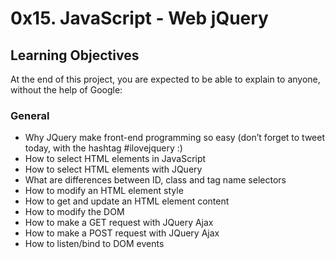# 0x15. JavaScript - Web jQuery
## Learning Objectives
At the end of this project, you are expected to be able to explain to anyone, without the help of Google:

### General
- Why JQuery make front-end programming so easy (don’t forget to tweet today, with the hashtag #ilovejquery :)
- How to select HTML elements in JavaScript
- How to select HTML elements with JQuery
- What are differences between ID, class and tag name selectors
- How to modify an HTML element style
- How to get and update an HTML element content
- How to modify the DOM
- How to make a GET request with JQuery Ajax
- How to make a POST request with JQuery Ajax
- How to listen/bind to DOM events